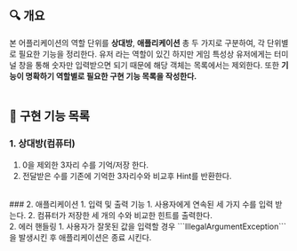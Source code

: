 ## 🔍 개요
본 어플리케이션의 역할 단위를 **상대방**, **애플리케이션** 총 두 가지로 구분하여, 각 단위별로 필요한 기능을 정리한다.
유저 라는 역할이 있긴 하지만 게임 특성상 유저에게는 터미널 창을 통해 숫자만 입력받으면 되기 때문에
해당 객체는 목록에서는 제외한다. 또한 **기능이 명확하기 역할별로 필요한 구현 기능 목록을 작성한다.**
<br><br>
 
## 🥅 구현 기능 목록
### 1. 상대방(컴퓨터)
   1. 0을 제외한 3자리 수를 기억/저장 한다.
   2. 전달받은 수를 기존에 기억한 3자리수와 비교후 Hint를 반환한다. 
<br>
### 2. 애플리케이션 
   1. 입력 및 출력 기능
      1. 사용자에게 연속된 세 가지 수를 입력 받는다.
      2. 컴퓨터가 저장한 세 개의 수와 비교한 힌트를 출력한다.
<br>
   2. 에러 핸들링
      1. 사용자가 잘못된 값을 입력할 경우 ```IllegalArgumentException```을 발생시킨 후 애플리케이션은 종료 시킨다.
<br>  
